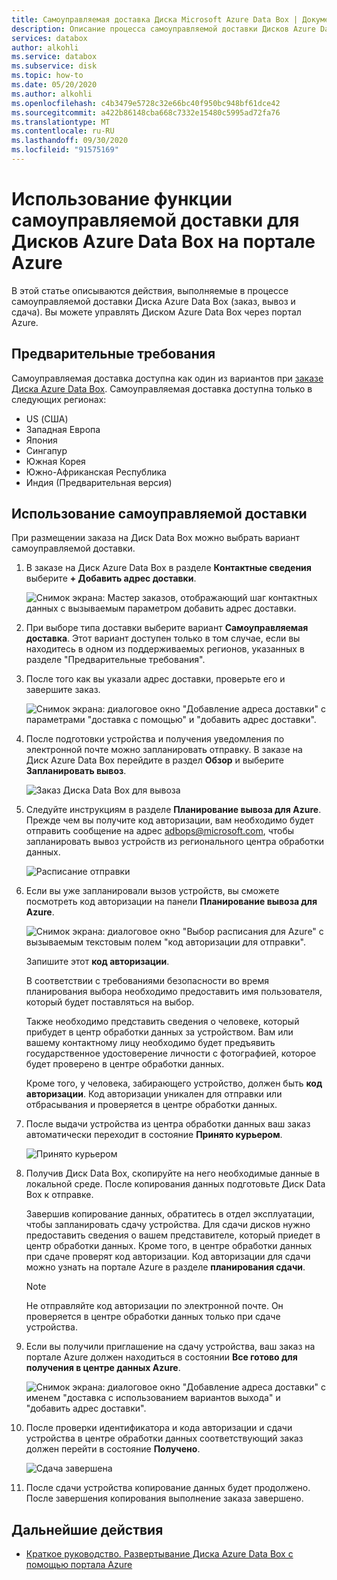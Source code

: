 ```yaml
---
title: Самоуправляемая доставка Диска Microsoft Azure Data Box | Документация Майкрософт
description: Описание процесса самоуправляемой доставки Дисков Azure Data Box
services: databox
author: alkohli
ms.service: databox
ms.subservice: disk
ms.topic: how-to
ms.date: 05/20/2020
ms.author: alkohli
ms.openlocfilehash: c4b3479e5728c32e66bc40f950bc948bf61dce42
ms.sourcegitcommit: a422b86148cba668c7332e15480c5995ad72fa76
ms.translationtype: MT
ms.contentlocale: ru-RU
ms.lasthandoff: 09/30/2020
ms.locfileid: "91575169"
---
```

# <a name="use-self-managed-shipping-for-azure-data-box-disk-in-the-azure-portal"></a>Использование функции самоуправляемой доставки для Дисков Azure Data Box на портале Azure

В этой статье описываются действия, выполняемые в процессе самоуправляемой доставки Диска Azure Data Box (заказ, вывоз и сдача). Вы можете управлять Диском Azure Data Box через портал Azure.

## <a name="prerequisites"></a>Предварительные требования

Самоуправляемая доставка доступна как один из вариантов при [заказе Диска Azure Data Box](data-box-disk-deploy-ordered.md). Самоуправляемая доставка доступна только в следующих регионах:

* US (США)
* Западная Европа
* Япония
* Сингапур
* Южная Корея
* Южно-Африканская Республика
* Индия (Предварительная версия)

## <a name="use-self-managed-shipping"></a>Использование самоуправляемой доставки

При размещении заказа на Диск Data Box можно выбрать вариант самоуправляемой доставки.

1. В заказе на Диск Azure Data Box в разделе **Контактные сведения** выберите **+ Добавить адрес доставки**.

   ![Снимок экрана: Мастер заказов, отображающий шаг контактных данных с вызываемым параметром добавить адрес доставки.](media\data-box-portal-customer-managed-shipping\choose-self-managed-shipping-1.png)

2. При выборе типа доставки выберите вариант **Самоуправляемая доставка**. Этот вариант доступен только в том случае, если вы находитесь в одном из поддерживаемых регионов, указанных в разделе "Предварительные требования".

3. После того как вы указали адрес доставки, проверьте его и завершите заказ.

   ![Снимок экрана: диалоговое окно "Добавление адреса доставки" с параметрами "доставка с помощью" и "добавить адрес доставки".](media\data-box-portal-customer-managed-shipping\choose-self-managed-shipping-2.png)

4. После подготовки устройства и получения уведомления по электронной почте можно запланировать отправку. В заказе на Диск Azure Data Box перейдите в раздел **Обзор** и выберите **Запланировать вывоз**.

   ![Заказ Диска Data Box для вывоза](media\data-box-disk-portal-customer-managed-shipping\data-box-disk-user-pickup-01b.png)

5. Следуйте инструкциям в разделе **Планирование вывоза для Azure**. Прежде чем вы получите код авторизации, вам необходимо будет отправить сообщение на адрес [adbops@microsoft.com](mailto:adbops@microsoft.com), чтобы запланировать вывоз устройств из регионального центра обработки данных.

   ![Расписание отправки](media\data-box-disk-portal-customer-managed-shipping\data-box-disk-user-pickup-02c.png)

6. Если вы уже запланировали вызов устройств, вы сможете посмотреть код авторизации на панели **Планирование вывоза для Azure**.

   ![Снимок экрана: диалоговое окно "Выбор расписания для Azure" с вызываемым текстовым полем "код авторизации для отправки".](media\data-box-disk-portal-customer-managed-shipping\data-box-disk-authcode-01b.png)

   Запишите этот **код авторизации**.

   В соответствии с требованиями безопасности во время планирования выбора необходимо предоставить имя пользователя, который будет поставляться на выбор.

   Также необходимо представить сведения о человеке, который прибудет в центр обработки данных за устройством. Вам или вашему контактному лицу необходимо будет предъявить государственное удостоверение личности с фотографией, которое будет проверено в центре обработки данных.

   Кроме того, у человека, забирающего устройство, должен быть **код авторизации**. Код авторизации уникален для отправки или отбрасывания и проверяется в центре обработки данных.

7. После выдачи устройства из центра обработки данных ваш заказ автоматически переходит в состояние **Принято курьером**.

   ![Принято курьером](media\data-box-disk-portal-customer-managed-shipping\data-box-disk-ready-disk-01b.png)

8. Получив Диск Data Box, скопируйте на него необходимые данные в локальной среде. После копирования данных подготовьте Диск Data Box к отправке.

   Завершив копирование данных, обратитесь в отдел эксплуатации, чтобы запланировать сдачу устройства. Для сдачи дисков нужно предоставить сведения о вашем представителе, который приедет в центр обработки данных. Кроме того, в центре обработки данных при сдаче проверят код авторизации. Код авторизации для сдачи можно узнать на портале Azure в разделе **планирования сдачи**.

   > [!NOTE]
   > Не отправляйте код авторизации по электронной почте. Он проверяется в центре обработки данных только при сдаче устройства.

9. Если вы получили приглашение на сдачу устройства, ваш заказ на портале Azure должен находиться в состоянии **Все готово для получения в центре данных Azure**.

   ![Снимок экрана: диалоговое окно "Добавление адреса доставки" с именем "доставка с использованием вариантов выхода" и "добавить адрес доставки".](media\data-box-disk-portal-customer-managed-shipping\data-box-disk-authcode-dropoff-02b.png)

10. После проверки идентификатора и кода авторизации и сдачи устройства в центре обработки данных соответствующий заказ должен перейти в состояние **Получено**.

    ![Сдача завершена](media\data-box-disk-portal-customer-managed-shipping\data-box-disk-received-01a.png)

11. После сдачи устройства копирование данных будет продолжено. После завершения копирования выполнение заказа завершено.

## <a name="next-steps"></a>Дальнейшие действия

* [Краткое руководство. Развертывание Диска Azure Data Box с помощью портала Azure](data-box-disk-quickstart-portal.md)
